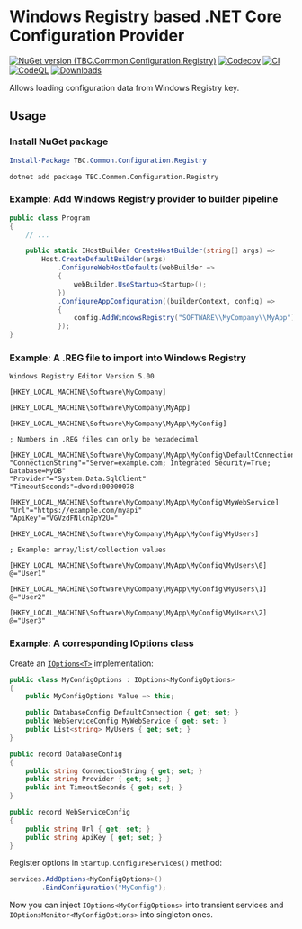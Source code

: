 
# Windows Registry based .NET Core Configuration Provider

[![NuGet version (TBC.Common.Configuration.Registry)](https://img.shields.io/nuget/v/TBC.Common.Configuration.Registry.svg)](https://www.nuget.org/packages/TBC.Common.Configuration.Registry/)
[![Codecov](https://codecov.io/gh/TBCBank/TBC.Common.Configuration.Registry/branch/master/graph/badge.svg?token=RXFYIVGD3C)](https://codecov.io/gh/TBCBank/TBC.Common.Configuration.Registry)
[![CI](https://github.com/TBCBank/TBC.Common.Configuration.Registry/actions/workflows/main.yml/badge.svg)](https://github.com/TBCBank/TBC.Common.Configuration.Registry/actions/workflows/main.yml)
[![CodeQL](https://github.com/TBCBank/TBC.Common.Configuration.Registry/actions/workflows/codeql-analysis.yml/badge.svg)](https://github.com/TBCBank/TBC.Common.Configuration.Registry/actions/workflows/codeql-analysis.yml)
[![Downloads](https://img.shields.io/nuget/dt/TBC.Common.Configuration.Registry)](https://www.nuget.org/packages/TBC.Common.Configuration.Registry/)

Allows loading configuration data from Windows Registry key.

## Usage

### Install NuGet package

```powershell
Install-Package TBC.Common.Configuration.Registry
```

```batch
dotnet add package TBC.Common.Configuration.Registry
```

### Example: Add Windows Registry provider to builder pipeline

```csharp
public class Program
{
    // ...

    public static IHostBuilder CreateHostBuilder(string[] args) =>
        Host.CreateDefaultBuilder(args)
            .ConfigureWebHostDefaults(webBuilder =>
            {
                webBuilder.UseStartup<Startup>();
            })
            .ConfigureAppConfiguration((builderContext, config) =>
            {
                config.AddWindowsRegistry("SOFTWARE\\MyCompany\\MyApp");
            });
}
```

### Example: A .REG file to import into Windows Registry

```reg
Windows Registry Editor Version 5.00

[HKEY_LOCAL_MACHINE\Software\MyCompany]

[HKEY_LOCAL_MACHINE\Software\MyCompany\MyApp]

[HKEY_LOCAL_MACHINE\Software\MyCompany\MyApp\MyConfig]

; Numbers in .REG files can only be hexadecimal

[HKEY_LOCAL_MACHINE\Software\MyCompany\MyApp\MyConfig\DefaultConnection]
"ConnectionString"="Server=example.com; Integrated Security=True; Database=MyDB"
"Provider"="System.Data.SqlClient"
"TimeoutSeconds"=dword:00000078

[HKEY_LOCAL_MACHINE\Software\MyCompany\MyApp\MyConfig\MyWebService]
"Url"="https://example.com/myapi"
"ApiKey"="VGVzdFNlcnZpY2U="

[HKEY_LOCAL_MACHINE\Software\MyCompany\MyApp\MyConfig\MyUsers]

; Example: array/list/collection values

[HKEY_LOCAL_MACHINE\Software\MyCompany\MyApp\MyConfig\MyUsers\0]
@="User1"

[HKEY_LOCAL_MACHINE\Software\MyCompany\MyApp\MyConfig\MyUsers\1]
@="User2"

[HKEY_LOCAL_MACHINE\Software\MyCompany\MyApp\MyConfig\MyUsers\2]
@="User3"
```

### Example: A corresponding IOptions<T> class

Create an [`IOptions<T>`](https://docs.microsoft.com/en-us/dotnet/api/microsoft.extensions.options.ioptions-1) implementation:

```csharp
public class MyConfigOptions : IOptions<MyConfigOptions>
{
    public MyConfigOptions Value => this;

    public DatabaseConfig DefaultConnection { get; set; }
    public WebServiceConfig MyWebService { get; set; }
    public List<string> MyUsers { get; set; }
}

public record DatabaseConfig
{
    public string ConnectionString { get; set; }
    public string Provider { get; set; }
    public int TimeoutSeconds { get; set; }
}

public record WebServiceConfig
{
    public string Url { get; set; }
    public string ApiKey { get; set; }
}
```

Register options in `Startup.ConfigureServices()` method:

```csharp
services.AddOptions<MyConfigOptions>()
        .BindConfiguration("MyConfig");
```

Now you can inject `IOptions<MyConfigOptions>` into transient services and `IOptionsMonitor<MyConfigOptions>` into singleton ones.
